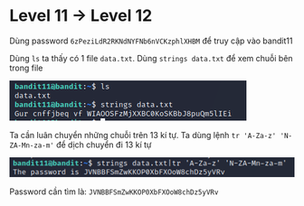 # Level 11 -> Level 12
Dùng password `6zPeziLdR2RKNdNYFNb6nVCKzphlXHBM` để truy cập vào bandit11

Dùng `ls` ta thấy có 1 file `data.txt`. Dùng `strings data.txt` để xem chuỗi bên trong file

![level11_12_1](level11_12_1.png)

Ta cần luân chuyển những chuỗi trên 13 kí tự. Ta dùng lệnh `tr 'A-Za-z' 'N-ZA-Mn-za-m'` để dịch chuyển đi 13 kí tự

![level11_12_2](level11_12_2.png)

Password cần tìm là: `JVNBBFSmZwKKOP0XbFXOoW8chDz5yVRv`
